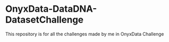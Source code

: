 # OnyxData-DataDNA-DatasetChallenge
This repository is for all the challenges made by me in OnyxData Challenge 
